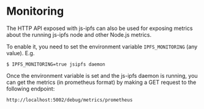 # Monitoring

The HTTP API exposed with js-ipfs can also be used for exposing metrics about the running js-ipfs node and other Node.js metrics.

To enable it, you need to set the environment variable `IPFS_MONITORING` (any value).  E.g.

```console
$ IPFS_MONITORING=true jsipfs daemon
```

Once the environment variable is set and the js-ipfs daemon is running, you can get the metrics (in prometheus format) by making a GET request to the following endpoint:

```
http://localhost:5002/debug/metrics/prometheus
```
